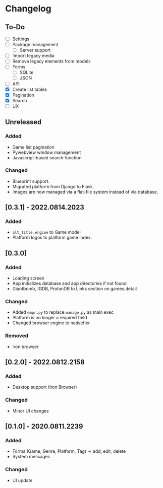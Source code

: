 # Changelog

## To-Do

- [ ] Settings
- [ ] Package management
    - [ ] Server support

- [ ] Import legacy media
- [ ] Remove legacy elements from models
- [ ] Forms
    + [ ] SQLite
    + [ ] JSON
- [ ] API 
- [x] Create list tables
- [x] Pagination
- [x] Search
- [ ] UX

## Unreleased

### Added

- Game list pagination
- Pywebview window management
- Javascript-based search function

### Changed

- Blueprint support.
- Migrated platform from Django to Flask.
- Images are now managed via a flat-file system instead of via database.

## [0.3.1] - 2022.0814.2023

### Added

- `alt_title`, `engine` to Game model
- Platform logos to platform game index.

## [0.3.0] 

### Added

- Loading screen
- App initializes database and app directories if not found
- Giantbomb, IGDB, ProtonDB to Links section on games.detail

### Changed

- Added `empr.py` to replace `manage.py` as main exec
- Platform is no longer a required field
- Changed browser engine to nativefier

### Removed

- Iron browser

## [0.2.0] - 2022.0812.2158

### Added

- Desktop support (Iron Browser)

### Changed

- Minor UI changes

## [0.1.0] - 2020.0811.2239

### Added
- Forms (Game, Genre, Platform, Tag) => add, edit, delete
- System messages

### Changed
- UI update
